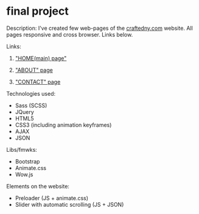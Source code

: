 # final project

Description: I've created few web-pages of the [craftedny.com](https://www.craftedny.com/) website. All pages responsive and cross browser. Links below.


Links:


1. ["HOME(main) page"](http://diz.promo.net.ua/Zhara/crafted.html)


2. ["ABOUT" page](http://diz.promo.net.ua/Zhara/about.html)


3. ["CONTACT" page](http://diz.promo.net.ua/Zhara/contact.html)


Technologies used:
* Sass (SCSS)
* JQuery
* HTML5
* CSS3 (including animation keyframes)
* AJAX
* JSON

Libs/fmwks:
* Bootstrap
* Animate.css
* Wow.js

Elements on the website:
* Preloader (JS + animate.css)
* Slider with automatic scrolling (JS + JSON)
